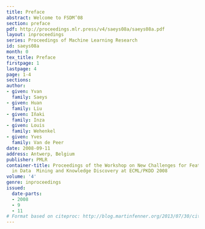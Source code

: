 ```yaml
---
title: Preface
abstract: Welcome to FSDM’08
section: preface
pdf: http://proceedings.mlr.press/v4/saeys08a/saeys08a.pdf
layout: inproceedings
series: Proceedings of Machine Learning Research
id: saeys08a
month: 0
tex_title: Preface
firstpage: 1
lastpage: 4
page: 1-4
sections: 
author:
- given: Yvan
  family: Saeys
- given: Huan
  family: Liu
- given: Iñaki
  family: Inza
- given: Louis
  family: Wehenkel
- given: Yves
  family: Van de Peer
date: 2008-09-11
address: Antwerp, Belgium
publisher: PMLR
container-title: Proceedings of the Workshop on New Challenges for Feature Selection
  in Data  Mining and Knowledge Discovery at ECML/PKDD 2008
volume: '4'
genre: inproceedings
issued:
  date-parts:
  - 2008
  - 9
  - 11
# Format based on citeproc: http://blog.martinfenner.org/2013/07/30/citeproc-yaml-for-bibliographies/
---
```

